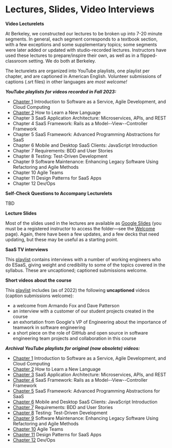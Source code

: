 # Lectures, Slides, Video Interviews

**Video Lecturelets**

At Berkeley, we constructed our lectures to be broken up into 7-20 minute segments. In general, each segment corresponds to a textbook section, with a few exceptions and some supplementary topics; some segments were later added or updated with studio-recorded lectures. Instructors have used these lectures to prepare/inspire their own, as well as in a flipped-classroom setting. We do both at Berkeley.

The lecturelets are organized into YouTube playlists, one playlist per chapter, and are captioned in American English. Volunteer submissions of captions (.srt files) in other languages are _most welcome!_

_**YouTube playlists for videos recorded in Fall 2023:**_

* [Chapter 1](https://www.youtube.com/playlist?list=PLeMMGxq3FPxiCtrNMxkR10r3WxfNwRA\_E) Introduction to Software as a Service, Agile Development, and Cloud Computing
* [Chapter 2](https://www.youtube.com/playlist?list=PLeMMGxq3FPxi172l51zkD85nxzBLIAMy8) How to Learn a New Language
* Chapter 3 SaaS Application Architecture: Microservices, APIs, and REST
* Chapter 4 SaaS Framework: Rails as a Model--View--Controller Framework
* Chapter 5 SaaS Framework: Advanced Programming Abstractions for SaaS
* Chapter 6 Mobile and Desktop SaaS Clients: JavaScript Introduction
* Chapter 7 Requirements: BDD and User Stories
* Chapter 8 Testing: Test-Driven Development
* Chapter 9 Software Maintenance: Enhancing Legacy Software Using Refactoring and Agile Methods
* Chapter 10 Agile Teams
* Chapter 11 Design Patterns for SaaS Apps
* Chapter 12 Dev/Ops



**Self-Check Questions to Accompany Lecturelets**

TBD

**Lecture Slides**

Most of the slides used in the lectures are available as [Google Slides](https://drive.google.com/drive/folders/1YJpubP97LxvfJYLYXsq4JxQ-TQIWZO2f?usp=sharing) (you must be a registered instructor to access the folder—see the [Welcome](../) page). Again, there have been a few updates, and a few decks that need updating, but these may be useful as a starting point.

**SaaS TV interviews**

This [playlist](https://youtube.com/playlist?list=PLeMMGxq3FPxiFmDh98ysUroIhmkewfO4i) contains interviews with a number of working engineers who do ESaaS, giving weight and credibility to some of the topics covered in the syllabus. These are uncaptioned; captioned submissions welcome.

**Short videos about the course**

This [playlist](https://youtube.com/playlist?list=PLeMMGxq3FPxjyflGWxsutxceHqBHk7Oyc) includes (as of 2022) the following **uncaptioned** videos (caption submissions welcome):

* a welcome from Armando Fox and Dave Patterson
* an interview with a customer of our student projects created in the course
* an exhortation from Google's VP of Engineering about the importance of teamwork in software engineering
* a short piece on the role of GitHub and open source in software engineering team projects and collaboration in this course

_**Archival YouTube playlists for original (now obsolete) videos:**_

* [Chapter 1](https://www.youtube.com/playlist?list=PLeMMGxq3FPxjcFZVmvkuc5tW2HtTkqlgP) Introduction to Software as a Service, Agile Development, and Cloud Computing
* [Chapter 2](https://www.youtube.com/playlist?list=PLeMMGxq3FPxh7\_76PotmzGsZGM8Q1Vthl) How to Learn a New Language
* [Chapter 3](https://www.youtube.com/playlist?list=PLeMMGxq3FPxgAcnQh5eHqTfO4Ucs5JORw) SaaS Application Architecture: Microservices, APIs, and REST
* [Chapter 4](https://www.youtube.com/playlist?list=PLeMMGxq3FPxjBbeB\_aZ4L8Wo91rEds\_GD) SaaS Framework: Rails as a Model--View--Controller Framework
* [Chapter 5](https://www.youtube.com/playlist?list=PLeMMGxq3FPxgeKHXxYOkV4JKCbRg5gWpg) SaaS Framework: Advanced Programming Abstractions for SaaS
* [Chapter 6](https://www.youtube.com/playlist?list=PLeMMGxq3FPxghXCpd4twByvWG6RKWcxHN) Mobile and Desktop SaaS Clients: JavaScript Introduction
* [Chapter 7](https://www.youtube.com/playlist?list=PLeMMGxq3FPxjbdVAkCU99UumJDWuLvg-l) Requirements: BDD and User Stories
* [Chapter 8](https://www.youtube.com/playlist?list=PLeMMGxq3FPxh\_gCC98WbEfpRt5UBFrjAT) Testing: Test-Driven Development
* [Chapter 9](https://www.youtube.com/playlist?list=PLeMMGxq3FPxjSeso1JXLqmqXPDB0Ka-L3) Software Maintenance: Enhancing Legacy Software Using Refactoring and Agile Methods
* [Chapter 10](https://www.youtube.com/playlist?list=PLeMMGxq3FPxjO97PniMI2kfRyR4\_MnT3t) Agile Teams
* [Chapter 11](https://www.youtube.com/playlist?list=PLeMMGxq3FPxhmpbjhY8yurexXmuF4Fvai) Design Patterns for SaaS Apps
* [Chapter 12](https://www.youtube.com/playlist?list=PLeMMGxq3FPxh\_vJS0\_FVhudNMJ2cA95cH) Dev/Ops
